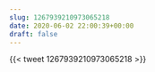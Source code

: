 ```yaml
---
slug: 1267939210973065218
date: 2020-06-02 22:00:39+00:00
draft: false
---
```


{{< tweet 1267939210973065218 >}}
